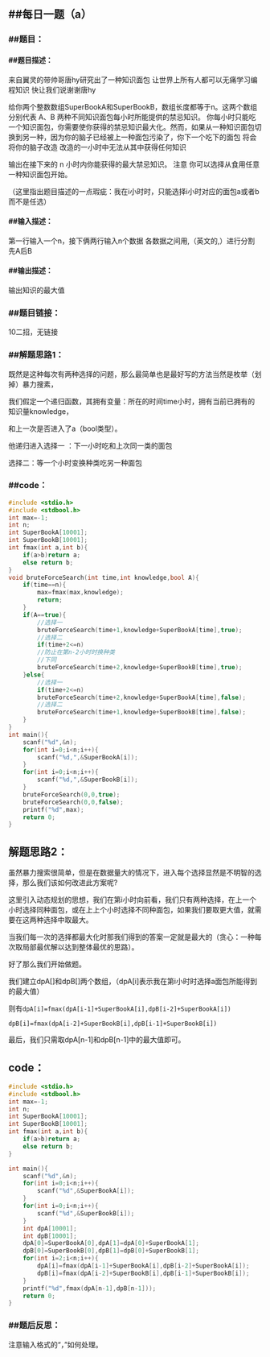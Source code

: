 ## ##每日一题（a）



### ##题目：

#### 		##题目描述：

来自翼灵的带帅哥唐hy研究出了一种知识面包 让世界上所有人都可以无痛学习编程知识 快让我们说谢谢唐hy

给你两个整数数组SuperBookA和SuperBookB，数组长度都等于n。这两个数组分别代表 A、B 两种不同知识面包每小时所能提供的禁忌知识。
 你每小时只能吃一个知识面包，你需要使你获得的禁忌知识最大化。然而，如果从一种知识面包切换到另一种，因为你的脑子已经被上一种面包污染了，你下一个吃下的面包 将会将你的脑子改造 改造的一小时中无法从其中获得任何知识 

输出在接下来的 n 小时内你能获得的最大禁忌知识。
 注意 你可以选择从食用任意一种知识面包开始。

（这里指出题目描述的一点瑕疵：我在i小时时，只能选择i小时对应的面包a或者b而不是任选）

#### 		##输入描述：

第一行输入一个n，接下俩两行输入n个数据 各数据之间用,（英文的,）进行分割 先A后B

#### 		##输出描述：

输出知识的最大值

### ##题目链接：

10二招，无链接

### ##解题思路1：

既然是这种每次有两种选择的问题，那么最简单也是最好写的方法当然是枚举（划掉）暴力搜素，

我们假定一个递归函数，其拥有变量：所在的时间time小时，拥有当前已拥有的知识量knowledge，

和上一次是否进入了a（bool类型）。

他递归进入选择一 ：下一小时吃和上次同一类的面包

选择二：等一个小时变换种类吃另一种面包

### ##code：

```c
#include <stdio.h>
#include <stdbool.h>
int max=-1;
int n;
int SuperBookA[10001];
int SuperBookB[10001];
int fmax(int a,int b){
    if(a>b)return a;
    else return b;
}
void bruteForceSearch(int time,int knowledge,bool A){
    if(time==n){
        max=fmax(max,knowledge);
        return;
    }
    if(A==true){
        //选择一
        bruteForceSearch(time+1,knowledge+SuperBookA[time],true);
        //选择二
        if(time+2<=n)
        //防止在第n-2小时时换种类
        //下同
        bruteForceSearch(time+2,knowledge+SuperBookB[time],true);
    }else{
        //选择一
        if(time+2<=n)
        bruteForceSearch(time+2,knowledge+SuperBookA[time],false);
        //选择二
        bruteForceSearch(time+1,knowledge+SuperBookB[time],false);
    }
}
int main(){
    scanf("%d",&n);
    for(int i=0;i<n;i++){
        scanf("%d,",&SuperBookA[i]);
    }
    for(int i=0;i<n;i++){
        scanf("%d,",&SuperBookB[i]);
    }
    bruteForceSearch(0,0,true);
    bruteForceSearch(0,0,false);
    printf("%d",max);
    return 0;
}
```

## 解题思路2：

虽然暴力搜索很简单，但是在数据量大的情况下，进入每个选择显然是不明智的选择，那么我们该如何改进此方案呢?

这里引入动态规划的思想，我们在第i小时向前看，我们只有两种选择，在上一个小时选择同种面包，或在上上个小时选择不同种面包，如果我们要取更大值，就需要在这两种选择中取最大。

当我们每一次的选择都最大化时那我们得到的答案一定就是最大的（贪心：一种每次取局部最优解以达到整体最优的思路）。

好了那么我们开始做题。

我们建立dpA[]和dpB[]两个数组，（dpA[i]表示我在第i小时时选择a面包所能得到的最大值）

则有`dpA[i]=fmax(dpA[i-1]+SuperBookA[i],dpB[i-2]+SuperBookA[i])`

`dpB[i]=fmax(dpA[i-2]+SuperBookB[i],dpB[i-1]+SuperBookB[i])`

最后，我们只需取dpA[n-1]和dpB[n-1]中的最大值即可。

## code：

```c
#include <stdio.h>
#include <stdbool.h>
int max=-1;
int n;
int SuperBookA[10001];
int SuperBookB[10001];
int fmax(int a,int b){
    if(a>b)return a;
    else return b;
}

int main(){
    scanf("%d",&n);
    for(int i=0;i<n;i++){
        scanf("%d",&SuperBookA[i]);
    }
    for(int i=0;i<n;i++){
        scanf("%d",&SuperBookB[i]);
    }
    int dpA[10001];
    int dpB[10001];
    dpA[0]=SuperBookA[0],dpA[1]=dpA[0]+SuperBookA[1];
    dpB[0]=SuperBookB[0],dpB[1]=dpB[0]+SuperBookB[1];
    for(int i=2;i<n;i++){
        dpA[i]=fmax(dpA[i-1]+SuperBookA[i],dpB[i-2]+SuperBookA[i]);
        dpB[i]=fmax(dpA[i-2]+SuperBookB[i],dpB[i-1]+SuperBookB[i]);
    } 
    printf("%d",fmax(dpA[n-1],dpB[n-1]));   
    return 0;
}
```



### ##题后反思：

注意输入格式的“，”如何处理。
